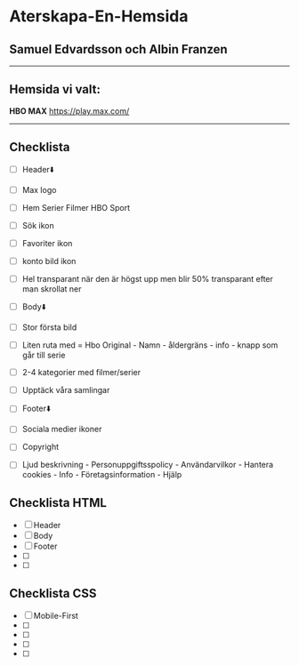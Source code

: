# Aterskapa-En-Hemsida
## Samuel Edvardsson och Albin Franzen
---
## Hemsida vi valt:
**HBO MAX**
https://play.max.com/

---
## Checklista
- [ ] Header⬇️
- [ ] Max logo
- [ ] Hem Serier Filmer HBO Sport
- [ ] Sök ikon
- [ ] Favoriter ikon
- [ ] konto bild ikon
- [ ] Hel transparant när den är högst upp men blir 50% transparant efter man skrollat ner

- [ ] Body⬇️
- [ ] Stor första bild
- [ ] Liten ruta med = Hbo Original - Namn - åldergräns - info - knapp som går till serie

- [ ] 2-4 kategorier med filmer/serier
- [ ] Upptäck våra samlingar

- [ ] Footer⬇️
- [ ] Sociala medier ikoner
- [ ] Copyright
- [ ] Ljud beskrivning - Personuppgiftsspolicy - Användarvilkor - Hantera cookies - Info - Företagsinformation - Hjälp


## Checklista HTML
- [ ] Header
- [ ] Body
- [ ] Footer
- [ ] 
- [ ] 

## Checklista CSS
- [ ] Mobile-First 
- [ ] 
- [ ] 
- [ ] 
- [ ] 